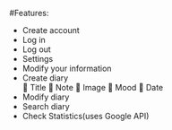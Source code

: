 
#Features:
<ul>
   <li>	Create account</li>
   <li>	Log in</li>
   <li>	Log out</li>
   <li>	Settings</li>
   <li>	Modify your information</li>
   <li>Create diary</li>
    	Title
    	Note
    	Image
     Mood
    	Date
   <li>	Modify diary</li>
   <li>	Search diary</li>
   <li>	Check Statistics(uses Google API)</li>
<ul>
